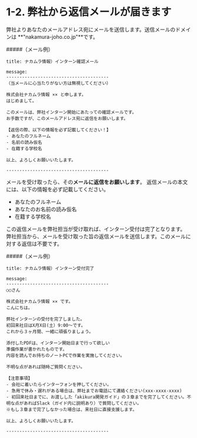 # 1-2. 弊社から返信メールが届きます
弊社よりあなたのメールアドレス宛にメールを送信します。送信メールのドメインは **"nakamura-joho.co.jp"**です。

#####（メール例）
```
title: ナカムラ情報）インターン確認メール

message: 
---------------------------------------
（当メールに心当たりがない方は無視してください）

株式会社ナカムラ情報 ×× と申します。
はじめまして。

このメールは、弊社インターン開始にあたっての確認メールです。
お手数ですが、このメールアドレス宛に返信をお願いします。

【返信の際、以下の情報を必ず記載してください！】
- あなたのフルネーム
- 名前の読み仮名
- 在籍する学校名

以上、よろしくお願いいたします。

---------------------------------------
```

メールを受け取ったら、その**メールに返信をお願いします**。
返信メールの本文には、以下の情報を必ず記載してください。

- あなたのフルネーム
- あなたのお名前の読み仮名
- 在籍する学校名

この返信メールを弊社担当が受け取れば、インターン受付は完了となります。
弊社担当から、メールを受け取った旨の返信メールを送信します。このメールに対する返信は不要です。

#####（メール例）
```
title: ナカムラ情報）インターン受付完了

message: 
---------------------------------------
○○さん

株式会社ナカムラ情報 ×× です。
こんにちは。

弊社インターンの受付を完了しました。
初回来社日はX月X日(土）9:00〜です。
これから３ヶ月間、一緒に頑張りましょう。

添付したPDFは、インターン開始日まで行って欲しい
準備作業が書かれたものです。
内容を読んでお持ちのノートPCで作業を実施してください。

不明な点があれば随時ご質問ください。

【注意事項】
- 会社に着いたらインターフォンを押してください。
- 急用で休み・遅れがある場合は、弊社までお電話にて連絡ください(xxx-xxxx-xxxx)
- 初回来社日までに、お渡しした「akikura開発ガイド」の３章までを完了してください。不明な点があればSlack（ガイド内に説明あり）で質問してください。
※もし３章まで完了しなかった場合は、来社日に直接支援します。

以上、よろしくお願いいたします。

---------------------------------------
```
